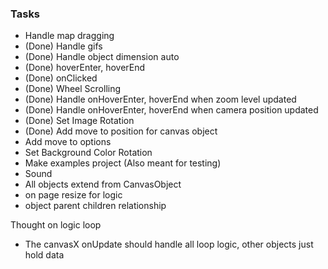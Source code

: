 ### Tasks

- Handle map dragging
- (Done) Handle gifs
- (Done) Handle object dimension auto
- (Done) hoverEnter, hoverEnd
- (Done) onClicked
- (Done) Wheel Scrolling
- (Done) Handle onHoverEnter, hoverEnd when zoom level updated
- (Done) Handle onHoverEnter, hoverEnd when camera position updated
- (Done) Set Image Rotation
- (Done) Add move to position for canvas object
- Add move to options
- Set Background Color Rotation
- Make examples project (Also meant for testing)
- Sound
- All objects extend from CanvasObject
- on page resize for logic
- object parent children relationship

Thought on logic loop

- The canvasX onUpdate should handle all loop logic, other objects just hold data
